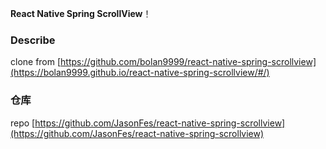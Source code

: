 **React Native Spring ScrollView**！
### Describe
clone from
[https://github.com/bolan9999/react-native-spring-scrollview](https://bolan9999.github.io/react-native-spring-scrollview/#/)

### 仓库
repo [https://github.com/JasonFes/react-native-spring-scrollview](https://github.com/JasonFes/react-native-spring-scrollview)
